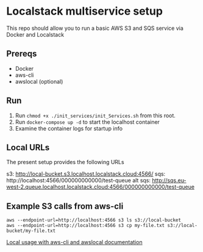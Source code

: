 # Localstack multiservice setup

This repo should allow you to run a basic AWS S3 and SQS service via Docker and Localstack

## Prereqs

* Docker
* aws-cli
* awslocal (optional)

## Run

1. Run `chmod +x ./init_services/init_Services.sh` from this root.
2. Run `docker-compose up -d` to start the localhost container
3. Examine the container logs for startup info

## Local URLs

The present setup provides the following URLs

s3: http://local-bucket.s3.localhost.localstack.cloud:4566/
sqs: http://localhost:4566/000000000000/test-queue
alt sqs: http://sqs.eu-west-2.queue.localhost.localstack.cloud:4566/000000000000/test-queue

## Example S3 calls from aws-cli

`aws --endpoint-url=http://localhost:4566 s3 ls s3://local-bucket`  
`aws --endpoint-url=http://localhost:4566 s3 cp my-file.txt s3://local-bucket/my-file.txt`

[Local usage with aws-cli and awslocal documentation](https://docs.localstack.cloud/user-guide/integrations/aws-cli/)